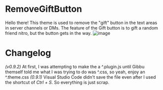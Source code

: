 # RemoveGiftButton
Hello there! This theme is used to remove the "gift" button in the text areas in server channels or DMs.
The feature of the Gift button is to gift a random friend nitro, but the button gets in the way.
![image](https://user-images.githubusercontent.com/80448295/117588840-f7b31580-b0da-11eb-93f2-de05d476856c.png)

# Changelog
*(v0.9.2)*
At first, I was attempting to make the a ^.plugin.js until Gibbu themself told me what I was trying to do was ^.css, so yeah, enjoy an ^.theme.css
*(0.9.1)*
Visual Studio Code didn't save the file even after I used the shortcut of *Ctrl + S*. So everything is just scrap.
